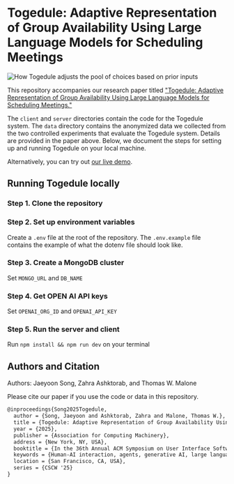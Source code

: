 # Togedule: Adaptive Representation of Group Availability Using Large Language Models for Scheduling Meetings

![How Togedule adjusts the pool of choices based on prior inputs](https://github.com/jyoonsong/togedule/assets/17509651/13515d7e-24ca-4079-8a6e-94fb2a08281f)

This repository accompanies our research paper titled ["Togedule: Adaptive Representation of Group Availability Using Large Language Models for Scheduling Meetings."]()

The `client` and `server` directories contain the code for the Togedule system. The `data` directory contains the anonymized data we collected from the two controlled experiments that evaluate the Togedule system.
Details are provided in the paper above. 
Below, we document the steps for setting up and running Togedule on your local machine.

Alternatively, you can try out [our live demo](https://togedule.vercel.app).

## Running Togedule locally

### Step 1. Clone the repository

### Step 2. Set up environment variables
Create a `.env` file at the root of the repository. The `.env.example` file contains the example of what the dotenv file should look like.

### Step 3. Create a MongoDB cluster 
Set `MONGO_URL` and `DB_NAME`

### Step 4. Get OPEN AI API keys
Set `OPENAI_ORG_ID` and `OPENAI_API_KEY`

### Step 5. Run the server and client
Run `npm install && npm run dev` on your terminal

## Authors and Citation
Authors: Jaeyoon Song, Zahra Ashktorab, and Thomas W. Malone

Please cite our paper if you use the code or data in this repository.
```latex
@inproceedings{Song2025Togedule,  
  author = {Song, Jaeyoon and Ashktorab, Zahra and Malone, Thomas W.},  
  title = {Togedule: Adaptive Representation of Group Availability Using Large Language Models for Scheduling Meetings},  
  year = {2025},  
  publisher = {Association for Computing Machinery},  
  address = {New York, NY, USA},  
  booktitle = {In the 36th Annual ACM Symposium on User Interface Software and Technology (UIST '23)},  
  keywords = {Human-AI interaction, agents, generative AI, large language models},  
  location = {San Francisco, CA, USA},  
  series = {CSCW '25}
}
```

